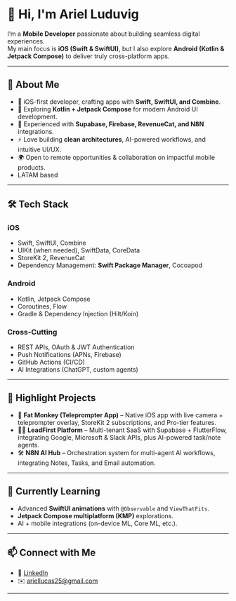 # 👋 Hi, I'm Ariel Luduvig

I’m a **Mobile Developer** passionate about building seamless digital experiences.  
My main focus is **iOS (Swift & SwiftUI)**, but I also explore **Android (Kotlin & Jetpack Compose)** to deliver truly cross-platform apps.

---

## 🚀 About Me
- 📱 iOS-first developer, crafting apps with **Swift, SwiftUI, and Combine**.
- 🤖 Exploring **Kotlin + Jetpack Compose** for modern Android UI development.
- 🧩 Experienced with **Supabase, Firebase, RevenueCat, and N8N** integrations.
- ⚡ Love building **clean architectures**, AI-powered workflows, and intuitive UI/UX.
- 🌍 Open to remote opportunities & collaboration on impactful mobile products.
- LATAM based

---

## 🛠️ Tech Stack

### iOS
- Swift, SwiftUI, Combine  
- UIKit (when needed), SwiftData, CoreData  
- StoreKit 2, RevenueCat  
- Dependency Management: **Swift Package Manager**, Cocoapod

### Android
- Kotlin, Jetpack Compose  
- Coroutines, Flow  
- Gradle & Dependency Injection (Hilt/Koin)  

### Cross-Cutting
- REST APIs, OAuth & JWT Authentication  
- Push Notifications (APNs, Firebase)  
- GitHub Actions (CI/CD)  
- AI Integrations (ChatGPT, custom agents)

---

## 📂 Highlight Projects
- 🦍 **Fat Monkey (Teleprompter App)** – Native iOS app with live camera + teleprompter overlay, StoreKit 2 subscriptions, and Pro-tier features.  
- 🧑‍💼 **LeadFirst Platform** – Multi-tenant SaaS with Supabase + FlutterFlow, integrating Google, Microsoft & Slack APIs, plus AI-powered task/note agents.  
- 🛠️ **N8N AI Hub** – Orchestration system for multi-agent AI workflows, integrating Notes, Tasks, and Email automation.  

---

## 🌱 Currently Learning
- Advanced **SwiftUI animations** with `@Observable` and `ViewThatFits`.
- **Jetpack Compose multiplatform (KMP)** explorations.
- AI + mobile integrations (on-device ML, Core ML, etc.).

---

## 📫 Connect with Me
- 💼 [LinkedIn](https://www.linkedin.com/in/ariellucas/)   
- ✉️ ariellucas25@gmail.com 

---
